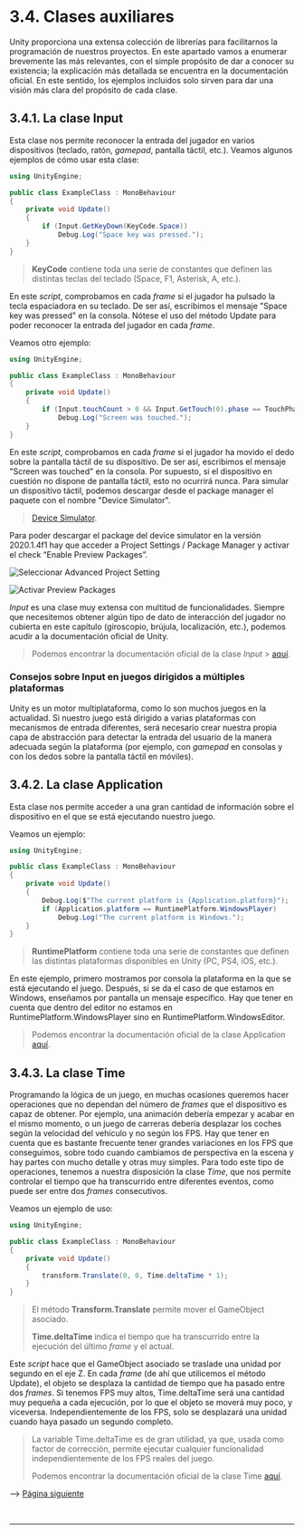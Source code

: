 # 3.4. Clases auxiliares

Unity proporciona una extensa colección de librerías para facilitarnos
la programación de nuestros proyectos. En este apartado vamos a enumerar
brevemente las más relevantes, con el simple propósito de dar a conocer
su existencia; la explicación más detallada se encuentra en la
documentación oficial. En este sentido, los ejemplos incluidos solo
sirven para dar una visión más clara del propósito de cada clase.

## 3.4.1. La clase Input

Esta clase nos permite reconocer la entrada del jugador en varios
dispositivos (teclado, ratón, _gamepad_, pantalla táctil, etc.). Veamos
algunos ejemplos de cómo usar esta clase:

```csharp
using UnityEngine;

public class ExampleClass : MonoBehaviour
{
    private void Update()
    {
        if (Input.GetKeyDown(KeyCode.Space))
            Debug.Log("Space key was pressed.");
    }
}
```

> **KeyCode** contiene toda una serie de constantes que definen las
> distintas teclas del teclado (Space, F1, Asterisk, A, etc.).

En este _script_, comprobamos en cada _frame_ si el jugador ha pulsado
la tecla espaciadora en su teclado. De ser así, escribimos el mensaje
"Space key was pressed" en la consola. Nótese el uso del método
Update para poder reconocer la entrada del jugador en cada _frame_.

Veamos otro ejemplo:

```csharp
using UnityEngine;

public class ExampleClass : MonoBehaviour
{
    private void Update()
    {
        if (Input.touchCount > 0 && Input.GetTouch(0).phase == TouchPhase.Moved)
            Debug.Log("Screen was touched.");
    }
}
```

En este _script_, comprobamos en cada _frame_ si el jugador ha movido el
dedo sobre la pantalla táctil de su dispositivo. De ser así, escribimos
el mensaje "Screen was touched" en la consola. Por supuesto, si el
dispositivo en cuestión no dispone de pantalla táctil, esto no ocurrirá
nunca. Para simular un dispositivo táctil, podemos descargar desde el
package manager el paquete con el nombre "Device Simulator".

> [Device Simulator](https://docs.unity3d.com/Packages/com.unity.device-simulator@2.2/manual/index.html).

Para poder descargar el package del device simulator en la versión 2020.1.4f1 hay que acceder a Project Settings / Package Manager y activar el check “Enable Preview Packages”.

![Seleccionar Advanced Project Setting](images/part2/device_simulator_1.png)

![Activar Preview Packages](images/part2/device_simulator_2.png)

_Input_ es una clase muy extensa con multitud de funcionalidades.
Siempre que necesitemos obtener algún tipo de dato de interacción del
jugador no cubierta en este capítulo (giroscopio, brújula, localización,
etc.), podemos acudir a la documentación oficial de Unity.

> Podemos encontrar la documentación oficial de la clase _Input_ > [aquí](https://docs.unity3d.com/ScriptReference/Input.html).

### Consejos sobre Input en juegos dirigidos a múltiples plataformas

Unity es un motor multiplataforma, como lo son muchos juegos en la
actualidad. Si nuestro juego está dirigido a varias plataformas con
mecanismos de entrada diferentes, será necesario crear nuestra propia
capa de abstracción para detectar la entrada del usuario de la manera
adecuada según la plataforma (por ejemplo, con _gamepad_ en consolas y
con los dedos sobre la pantalla táctil en móviles).

## 3.4.2. La clase Application

Esta clase nos permite acceder a una gran cantidad de información sobre
el dispositivo en el que se está ejecutando nuestro juego.

Veamos un ejemplo:

```csharp
using UnityEngine;

public class ExampleClass : MonoBehaviour
{
    private void Update()
    {
        Debug.Log($"The current platform is {Application.platform}");
        if (Application.platform == RuntimePlatform.WindowsPlayer)
            Debug.Log("The current platform is Windows.");
    }
}
```

> **RuntimePlatform** contiene toda una serie de constantes que definen
> las distintas plataformas disponibles en Unity (PC, PS4, iOS, etc.).

En este ejemplo, primero mostramos por consola la plataforma en la que
se está ejecutando el juego. Después, si se da el caso de que estamos en
Windows, enseñamos por pantalla un mensaje específico. Hay que tener en
cuenta que dentro del editor no estamos en RuntimePlatform.WindowsPlayer
sino en RuntimePlatform.WindowsEditor.

> Podemos encontrar la documentación oficial de la clase Application
> [aquí](https://docs.unity3d.com/ScriptReference/Application.html).

## 3.4.3. La clase Time

Programando la lógica de un juego, en muchas ocasiones queremos hacer
operaciones que no dependan del número de _frames_ que el dispositivo es
capaz de obtener. Por ejemplo, una animación debería empezar y acabar en
el mismo momento, o un juego de carreras debería desplazar los coches
según la velocidad del vehículo y no según los FPS. Hay que tener en
cuenta que es bastante frecuente tener grandes variaciones en los FPS
que conseguimos, sobre todo cuando cambiamos de perspectiva en la escena
y hay partes con mucho detalle y otras muy simples. Para todo este tipo
de operaciones, tenemos a nuestra disposición la clase _Time_, que nos
permite controlar el tiempo que ha transcurrido entre diferentes
eventos, como puede ser entre dos _frames_ consecutivos.

Veamos un ejemplo de uso:

```csharp
using UnityEngine;

public class ExampleClass : MonoBehaviour
{
    private void Update()
    {
        transform.Translate(0, 0, Time.deltaTime * 1);
    }
}
```

> El método **Transform.Translate** permite mover el GameObject
> asociado.
>
> **Time.deltaTime** indica el tiempo que ha transcurrido entre la
> ejecución del último _frame_ y el actual.

Este _script_ hace que el GameObject asociado se traslade una unidad
por segundo en el eje Z. En cada _frame_ (de ahí que utilicemos el
método Update), el objeto se desplaza la cantidad de tiempo que ha
pasado entre dos _frames_. Si tenemos FPS muy altos, Time.deltaTime
será una cantidad muy pequeña a cada ejecución, por lo que el objeto se
moverá muy poco, y viceversa. Independientemente de los FPS, solo se
desplazará una unidad cuando haya pasado un segundo completo.

> La variable Time.deltaTime es de gran utilidad, ya que, usada como
> factor de corrección, permite ejecutar cualquier funcionalidad
> independientemente de los FPS reales del juego.
>
> Podemos encontrar la documentación oficial de la clase Time
> [aquí](https://docs.unity3d.com/ScriptReference/Time.html).

--> <a href="Parte3-5.md">Página siguiente</a>

<br /><hr />
